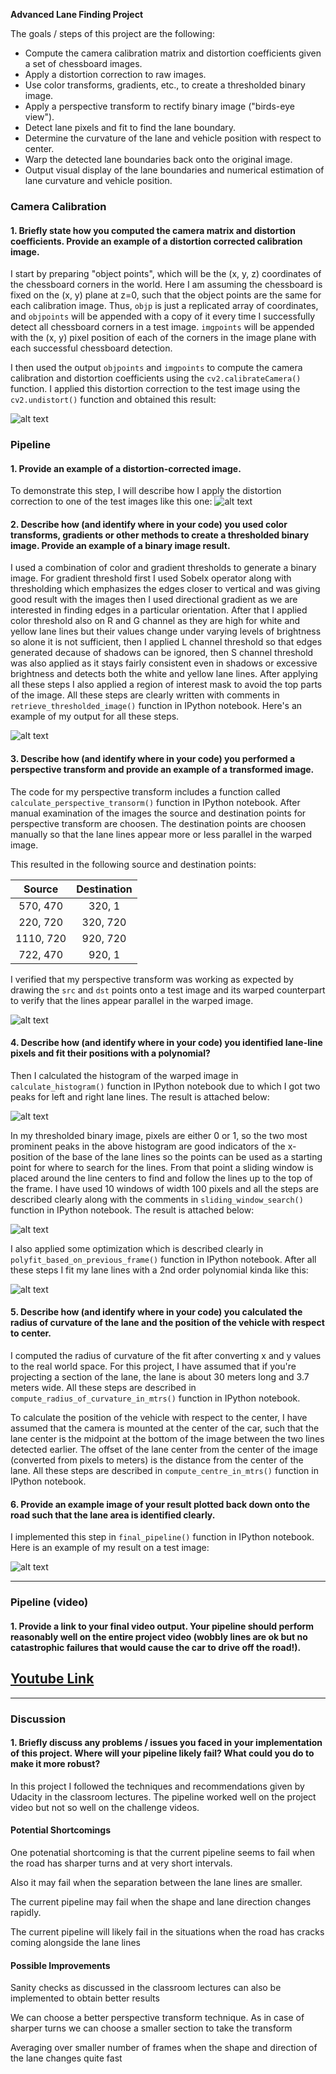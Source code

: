 **Advanced Lane Finding Project**

The goals / steps of this project are the following:

* Compute the camera calibration matrix and distortion coefficients given a set of chessboard images.
* Apply a distortion correction to raw images.
* Use color transforms, gradients, etc., to create a thresholded binary image.
* Apply a perspective transform to rectify binary image ("birds-eye view").
* Detect lane pixels and fit to find the lane boundary.
* Determine the curvature of the lane and vehicle position with respect to center.
* Warp the detected lane boundaries back onto the original image.
* Output visual display of the lane boundaries and numerical estimation of lane curvature and vehicle position.

[//]: # (Image References)

[image1]: ./output_images/chessboard_undistorted.png " Chessboard Undistorted"
[image2]: ./output_images/chessboard.png "Chessboard"
[image3]: ./output_images/undistorted.png "Undistorted"
[image4]: ./output_images/thresholded.png "Thresholded"
[image5]: ./output_images/warped.png "Warped"
[image6]: ./output_images/sliding_window_search.png "Sliding Window Search"
[image7]: ./output_images/polyfit_based_on_previous_frame.png "Polyfit Based On Previous Frame"
[image8]: ./output_images/histogram.png "Histogram"
[image9]: ./output_images/final_output.png "Final Output"

### Camera Calibration

#### 1. Briefly state how you computed the camera matrix and distortion coefficients. Provide an example of a distortion corrected calibration image.

I start by preparing "object points", which will be the (x, y, z) coordinates of the chessboard corners in the world. Here I am assuming the chessboard is fixed on the (x, y) plane at z=0, such that the object points are the same for each calibration image.  Thus, `objp` is just a replicated array of coordinates, and `objpoints` will be appended with a copy of it every time I successfully detect all chessboard corners in a test image.  `imgpoints` will be appended with the (x, y) pixel position of each of the corners in the image plane with each successful chessboard detection.  

I then used the output `objpoints` and `imgpoints` to compute the camera calibration and distortion coefficients using the `cv2.calibrateCamera()` function.  I applied this distortion correction to the test image using the `cv2.undistort()` function and obtained this result:

![alt text][image1]

### Pipeline

#### 1. Provide an example of a distortion-corrected image.

To demonstrate this step, I will describe how I apply the distortion correction to one of the test images like this one:
![alt text][image3]

#### 2. Describe how (and identify where in your code) you used color transforms, gradients or other methods to create a thresholded binary image.  Provide an example of a binary image result.

I used a combination of color and gradient thresholds to generate a binary image. For gradient threshold first I used Sobelx operator along with thresholding which emphasizes the edges closer to vertical and was giving good result with the images then I used directional gradient as we are interested in finding edges in a particular orientation. After that I applied color threshold also on R and G channel as they are high for white and yellow lane lines but their values change under varying levels of brightness so alone it is not sufficient, then I applied L channel threshold so that edges generated decause of shadows can be ignored, then S channel threshold was also applied as it stays fairly consistent even in shadows or excessive brightness and detects both the white and yellow lane lines. After applying all these steps I also applied a region of interest mask to avoid the top parts of the image. All these steps are clearly written with comments in `retrieve_thresholded_image()` function in IPython notebook. Here's an example of my output for all these steps.

![alt text][image4]

#### 3. Describe how (and identify where in your code) you performed a perspective transform and provide an example of a transformed image.

The code for my perspective transform includes a function called `calculate_perspective_transorm()` function in IPython notebook. After manual examination of the images the source and destination points for perspective transform are choosen. The destination points are choosen manually so that the lane lines appear more or less parallel in the warped image.

This resulted in the following source and destination points:

| Source        | Destination   |
|:-------------:|:-------------:|
| 570, 470      | 320, 1        |
| 220, 720      | 320, 720      |
| 1110, 720     | 920, 720      |
| 722, 470      | 920, 1        |

I verified that my perspective transform was working as expected by drawing the `src` and `dst` points onto a test image and its warped counterpart to verify that the lines appear parallel in the warped image.

![alt text][image5]

#### 4. Describe how (and identify where in your code) you identified lane-line pixels and fit their positions with a polynomial?

Then I calculated the histogram of the warped image in `calculate_histogram()` function in IPython notebook due to which I got two peaks for left and right lane lines. The result is attached below:

![alt text][image8]

 In my thresholded binary image, pixels are either 0 or 1, so the two most prominent peaks in the above histogram are good indicators of the x-position of the base of the lane lines so the points can be used as a starting point for where to search for the lines. From that point a sliding window is placed around the line centers to find and follow the lines up to the top of the frame. I have used 10 windows of width 100 pixels and all the steps are described clearly along with the comments in `sliding_window_search()` function in IPython notebook. The result is attached below:

 ![alt text][image6]

 I also applied some optimization which is described clearly in `polyfit_based_on_previous_frame()` function in IPython notebook. After all these steps I fit my lane lines with a 2nd order polynomial kinda like this:

![alt text][image7]

#### 5. Describe how (and identify where in your code) you calculated the radius of curvature of the lane and the position of the vehicle with respect to center.

I computed the radius of curvature of the fit after converting x and y values to the real world space. For this project, I have assumed that if you're projecting a section of the lane, the lane is about 30 meters long and 3.7 meters wide. All these steps are described in `compute_radius_of_curvature_in_mtrs()` function in IPython notebook.

To calculate the position of the vehicle with respect to the center, I have assumed that the camera is mounted at the center of the car, such that the lane center is the midpoint at the bottom of the image between the two lines detected earlier. The offset of the lane center from the center of the image (converted from pixels to meters) is the distance from the center of the lane. All these steps are described in `compute_centre_in_mtrs()` function in IPython notebook.

#### 6. Provide an example image of your result plotted back down onto the road such that the lane area is identified clearly.

I implemented this step in `final_pipeline()` function in IPython notebook.  Here is an example of my result on a test image:

![alt text][image9]

---

### Pipeline (video)

#### 1. Provide a link to your final video output.  Your pipeline should perform reasonably well on the entire project video (wobbly lines are ok but no catastrophic failures that would cause the car to drive off the road!).

## [Youtube Link](https://youtu.be/mYoZWbPRtBs)

---

### Discussion

#### 1. Briefly discuss any problems / issues you faced in your implementation of this project.  Where will your pipeline likely fail?  What could you do to make it more robust?

In this project I followed the techniques and recommendations given by Udacity in the classroom lectures. The pipeline worked well on the project video but not so well on the challenge videos.

#### Potential Shortcomings

One potenatial shortcoming is that the current pipeline seems to fail when the road has sharper turns and at very short intervals.

Also it may fail when the separation between the lane lines are smaller.

The current pipeline may fail when the shape and lane direction changes rapidly.

The current pipeline will likely fail in the situations when the road has cracks coming alongside the lane lines

#### Possible Improvements

Sanity checks as discussed in the classroom lectures can also be implemented to obtain better results

We can choose a better perspective transform technique. As in case of sharper turns we can choose a smaller section to take the transform

Averaging over smaller number of frames when the shape and direction of the lane changes quite fast
